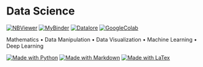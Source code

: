 # Data Science
[![NBViewer](https://img.shields.io/badge/Render-nbviewer-orange?logo=github)](https://nbviewer.jupyter.org/github/hungpq7/data-science/tree/main/)
[![MyBinder](https://img.shields.io/badge/Render-mybinder-indianred?logo=github)](https://mybinder.org/v2/gh/hungpq7/data-science/main)
[![Datalore](https://img.shields.io/badge/Open-datalore-teal?logo=python)](https://datalore.jetbrains.com/HICh9tMzg84aKmizzLSzaz/UQKR2rXCbGCaktk3s2qXou/notebooks)
[![GoogleColab](https://img.shields.io/badge/Open-google%20colab-goldenrod?logo=python)](https://drive.google.com/drive/folders/1Rm4c_0G4R7Cyopcenzx7-EnCt3bR4HL7)

Mathematics &bull; Data Manipulation &bull; Data Visualization &bull; Machine Learning &bull; Deep Learning

[![Made with Python](https://img.shields.io/badge/Made%20with-Python-1f425f)](https://www.python.org/)
[![Made with Markdown](https://img.shields.io/badge/Made%20with-Markdown-1f425f)](http://commonmark.org)
[![Made with LaTex](https://img.shields.io/badge/Made%20with-LaTeX-1f425f.svg)](https://www.latex-project.org/)